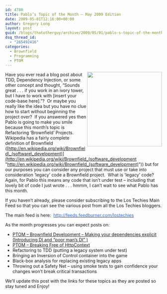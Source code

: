 ```yaml
---
id: 4788
title: Pablo’s Topic of the Month – May 2009 Edition
date: 2009-05-01T12:16:00+00:00
author: Gregory Long
layout: post
guid: /blogs/thatotherguy/archive/2009/05/01/pablo-s-topic-of-the-month-may-2009-edition.aspx
dsq_thread_id:
  - "265492416"
categories:
  - Brownfield
  - Programming
  - PTOM
---
```

<img align="right" width="240" src="/cfs-file.ashx/__key/CommunityServer.Components.PostAttachments/00.00.00.60.06/pablo_topic_of_the_month.png" height="240" />

Have you ever read a blog post about TDD, Dependency Injection, or some other concept and thought, &ldquo;Sounds great . . . if you work in an ivory tower, but I have to work with [insert your code-base here].&rdquo;?&nbsp; Or maybe you really like the idea but you have no clue how to start without beginning the project over?&nbsp; If you answered yes then Pablo is going to make you smile because this month&rsquo;s topic is Refactoring &lsquo;Brownfield&rsquo; Projects.&nbsp; Wikipedia has a fairly complete definition of Brownfield ([http://en.wikipedia.org/wiki/Brownfield\_(software\_development)](http://en.wikipedia.org/wiki/Brownfield_(software_development "http://en.wikipedia.org/wiki/Brownfield_(software_development)")) but for our purposes you can consider any project that must use or take into consideration &lsquo;legacy&rsquo; code a Brownfield project.&nbsp; What is &lsquo;legacy&rsquo; code?&nbsp; Again, for Pablo this means any code that isn&rsquo;t under test &ndash; including that lovely bit of code I just wrote . . . hmmm, I can&rsquo;t wait to see what Pablo has this month.

If you haven&#8217;t already, please consider subscribing to the Los Techies Main Feed so that you can see the various post from all the Los Techies bloggers. 

The main feed is here:&nbsp; [<span style="color: #3366cc">http://feeds.feedburner.com/lostechies</span>](http://feeds.feedburner.com/lostechies)

As the month progresses you can expect posts on:

  * <a target="_self" href="/blogs/gabrielschenker/archive/2009/05/05/ptom-brownfield-development-making-your-dependencies-explicit.aspx">PTOM &#8211; Brownfield Development &#8211; Making your dependencies explicit (Introducing DI and &ldquo;poor man&rsquo;s DI&rdquo; )</a>
  * <a target="_self" href="/blogs/colin_ramsay/archive/2009/05/05/breaking-free-from-httpcontext.aspx">PTOM &#8211; Breaking Free of HttpContext</a>
  * Refactoring to TDD (putting a legacy system under test) 
  * Bringing an Inversion of Control container into the game 
  * Black-box analysis for replacing existing legacy apps 
  * Throwing out a Safety Net &ndash; using smoke tests to gain confidence your changes won&rsquo;t break critical transactions 

We&#8217;ll update this post with the links for these topics as they are posted so stay tuned and Enjoy!